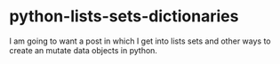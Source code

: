 # python-lists-sets-dictionaries

I am going to want a post in which I get into lists sets and other ways to create an mutate data objects in python.
